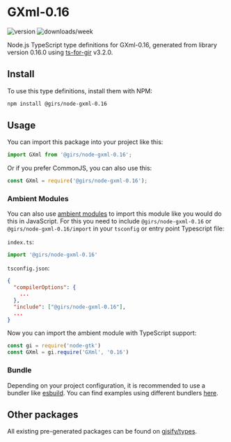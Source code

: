 
# GXml-0.16

![version](https://img.shields.io/npm/v/@girs/node-gxml-0.16)
![downloads/week](https://img.shields.io/npm/dw/@girs/node-gxml-0.16)


Node.js TypeScript type definitions for GXml-0.16, generated from library version 0.16.0 using [ts-for-gir](https://github.com/gjsify/ts-for-gir) v3.2.0.


## Install

To use this type definitions, install them with NPM:
```bash
npm install @girs/node-gxml-0.16
```

## Usage

You can import this package into your project like this:
```ts
import GXml from '@girs/node-gxml-0.16';
```

Or if you prefer CommonJS, you can also use this:
```ts
const GXml = require('@girs/node-gxml-0.16');
```

### Ambient Modules

You can also use [ambient modules](https://github.com/gjsify/ts-for-gir/tree/main/packages/cli#ambient-modules) to import this module like you would do this in JavaScript.
For this you need to include `@girs/node-gxml-0.16` or `@girs/node-gxml-0.16/import` in your `tsconfig` or entry point Typescript file:

`index.ts`:
```ts
import '@girs/node-gxml-0.16'
```

`tsconfig.json`:
```json
{
  "compilerOptions": {
    ...
  },
  "include": ["@girs/node-gxml-0.16"],
  ...
}
```

Now you can import the ambient module with TypeScript support: 

```ts
const gi = require('node-gtk')
const GXml = gi.require('GXml', '0.16')
```


### Bundle

Depending on your project configuration, it is recommended to use a bundler like [esbuild](https://esbuild.github.io/). You can find examples using different bundlers [here](https://github.com/gjsify/ts-for-gir/tree/main/examples).

## Other packages

All existing pre-generated packages can be found on [gjsify/types](https://github.com/gjsify/types).

